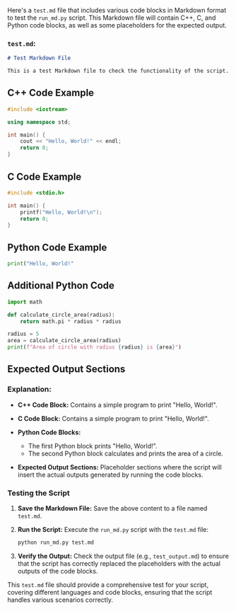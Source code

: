 Here's a `test.md` file that includes various code blocks in Markdown format to test the `run_md.py` script. This Markdown file will contain C++, C, and Python code blocks, as well as some placeholders for the expected output.

### `test.md`:

```markdown
# Test Markdown File

This is a test Markdown file to check the functionality of the script.
```

## C++ Code Example

<codeStart class="skip"/>

```cpp
#include <iostream>

using namespace std;

int main() {
    cout << "Hello, World!" << endl;   
    return 0;
}
```

<codeEnd/>

## C Code Example

<codeStart/>

```c
#include <stdio.h>

int main() {
    printf("Hello, World!\n");
    return 0;
}
```

<codeEnd/>

## Python Code Example

<codeStart/>

```py
print("Hello, World!"
```

<codeEnd/>

## Additional Python Code

<codeStart class="timeit"/>

```py
import math

def calculate_circle_area(radius):
    return math.pi * radius * radius

radius = 5
area = calculate_circle_area(radius)
print(f"Area of circle with radius {radius} is {area}")
```

<codeEnd/>

## Expected Output Sections
### Explanation:

- **C++ Code Block:** Contains a simple program to print "Hello, World!".
- **C Code Block:** Contains a simple program to print "Hello, World!".
- **Python Code Blocks:**

  - The first Python block prints "Hello, World!".
  - The second Python block calculates and prints the area of a circle.
- **Expected Output Sections:** Placeholder sections where the script will insert the actual outputs generated by running the code blocks.

### Testing the Script

1. **Save the Markdown File:**
   Save the above content to a file named `test.md`.
2. **Run the Script:**
   Execute the `run_md.py` script with the `test.md` file:

   ```bash
   python run_md.py test.md
   ```
3. **Verify the Output:**
   Check the output file (e.g., `test_output.md`) to ensure that the script has correctly replaced the placeholders with the actual outputs of the code blocks.

This `test.md` file should provide a comprehensive test for your script, covering different languages and code blocks, ensuring that the script handles various scenarios correctly.
